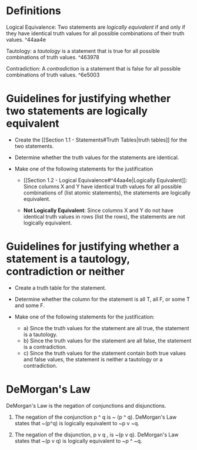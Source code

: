 # Definitions
Logical Equivalence:
Two statements are *logically equivalent* if and only if they have identical truth values for all possible combinations of their truth values. ^44aa4e

Tautology: 
a *tautology* is a statement that is true for all possible combinations of truth values. ^463978

Contradiction: 
A *contradiction* is a statement that is false for all possible combinations of truth values. ^6e5003

# Guidelines for justifying whether two statements are logically equivalent
- Create the [[Section 1.1 - Statements#Truth Tables|truth tables]] for the two statements.

- Determine whether the truth values for the statements are identical.

- Make one of the following statements for the justification

	- [[Section 1.2 - Logical Equivalence#^44aa4e|Logically Equivalent]]: Since columns X and Y have identical truth values for all possible combinations of (list atomic statements), the statements are logically equivalent.
	
	- **Not Logically Equivalent**: Since columns X and Y do not have identical truth values in rows (list the rows), the statements are not logically equivalent.

# Guidelines for justifying whether a statement is a tautology, contradiction or neither

- Create a truth table for the statement.

- Determine whether the column for the statement is all T, all F, or some T and some F.

- Make one of the following statements for the justification: 
	- a) Since the truth values for the statement are all true, the statement is a tautology. 
	- b) Since the truth values for the statement are all false, the statement is a contradiction. 
	- c) Since the truth values for the statement contain both true values and false values, the statement is neither a tautology or a contradiction.

# DeMorgan's Law
DeMorgan's Law is the negation of conjunctions and disjunctions.

1. The negation of the conjunction p ^ q is ~ (p ^ q). DeMorgan's Law states that ~(p^q) is logically equivalent to ~p v ~q.

2. The negation of the disjunction, p v q , is ~(p v q). DeMorgan's Law states that ~(p v q) is logically equivalent to ~p ^ ~q.